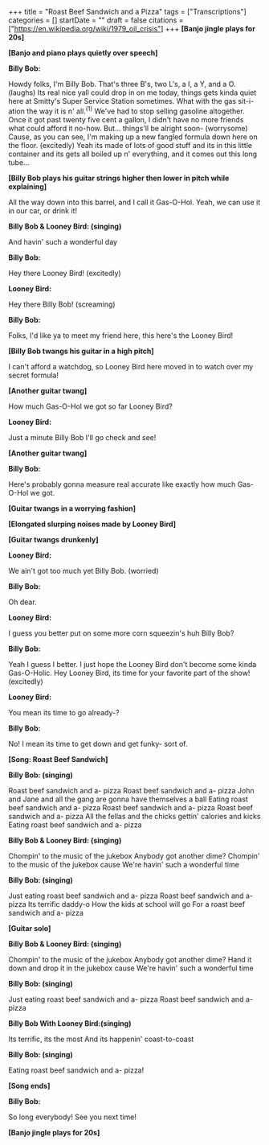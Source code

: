 +++
title = "Roast Beef Sandwich and a Pizza"
tags = ["Transcriptions"]
categories = []
startDate = ""
draft = false
citations = ["https://en.wikipedia.org/wiki/1979_oil_crisis"]
+++
**[Banjo jingle plays for 20s]**


**[Banjo and piano plays quietly over speech]**


**Billy Bob:**

Howdy folks, I'm Billy Bob. That's three B's, two L's, a I, a Y, and a O. (laughs)
Its real nice yall could drop in on me today, things gets kinda quiet here at Smitty's Super Service Station sometimes. What with the gas sit-i-ation the way it is n' all.<sup>(1)</sup> We've had to stop selling gasoline altogether.
Once it got past twenty five cent a gallon, I didn't have no more friends what could afford it no-how. But... things'll be alright soon- (worrysome)
Cause, as you can see, I'm making up a new fangled formula down here on the floor. (excitedly)
Yeah its made of lots of good stuff and its in this little container and its gets all boiled up n' everything, and it comes out this long tube...

**[Billy Bob plays his guitar strings higher then lower in pitch while explaining]**


All the way down into this barrel, and I call it Gas-O-Hol. Yeah, we can use it in our car, or drink it!

**Billy Bob & Looney Bird: (singing)**

And havin' such a wonderful day

**Billy Bob:**

Hey there Looney Bird! (excitedly)

**Looney Bird:**

Hey there Billy Bob! (screaming)

**Billy Bob:**

Folks, I'd like ya to meet my friend here, this here's the Looney Bird!

**[Billy Bob twangs his guitar in a high pitch]**


I can't afford a watchdog, so Looney Bird here moved in to watch over my secret formula!

**[Another guitar twang]**


How much Gas-O-Hol we got so far Looney Bird?

**Looney Bird:**

Just a minute Billy Bob I'll go check and see!

**[Another guitar twang]**


**Billy Bob:**

Here's probably gonna measure real accurate like exactly how much Gas-O-Hol we got.

**[Guitar twangs in a worrying fashion]**


**[Elongated slurping noises made by Looney Bird]**


**[Guitar twangs drunkenly]**


**Looney Bird:**

We ain't got too much yet Billy Bob. (worried)

**Billy Bob:**

Oh dear.

**Looney Bird:**

I guess you better put on some more corn squeezin's huh Billy Bob?

**Billy Bob:**

Yeah I guess I better. I just hope the Looney Bird don't become some kinda Gas-O-Holic.
Hey Looney Bird, its time for your favorite part of the show! (excitedly)

**Looney Bird:**

You mean its time to go already-?

**Billy Bob:**

No! I mean its time to get down and get funky- sort of.

**[Song: Roast Beef Sandwich]**


**Billy Bob: (singing)**

Roast beef sandwich and a- pizza
Roast beef sandwich and a- pizza
John and Jane and all the gang are gonna have themselves a ball
Eating roast beef sandwich and a- pizza
Roast beef sandwich and a- pizza
Roast beef sandwich and a- pizza
All the fellas and the chicks gettin' calories and kicks
Eating roast beef sandwich and a- pizza

**Billy Bob & Looney Bird: (singing)**

Chompin' to the music of the jukebox
Anybody got another dime?
Chompin' to the music of the jukebox cause
We're havin' such a wonderful time

**Billy Bob: (singing)**

Just eating roast beef sandwich and a- pizza
Roast beef sandwich and a- pizza
Its terrific daddy-o
How the kids at school will go
For a roast beef sandwich and a- pizza

**[Guitar solo]**


**Billy Bob & Looney Bird: (singing)**

Chompin' to the music of the jukebox
Anybody got another dime?
Hand it down and drop it in the jukebox cause
We're havin' such a wonderful time

**Billy Bob: (singing)**

Just eating roast beef sandwich and a- pizza
Roast beef sandwich and a- pizza

**Billy Bob With Looney Bird:(singing)**

Its terrific, its the most
And its happenin' coast-to-coast

**Billy Bob: (singing)**

Eating roast beef sandwich and a- pizza!

**[Song ends]**


**Billy Bob:**


So long everybody! See you next time!

**[Banjo jingle plays for 20s]**

